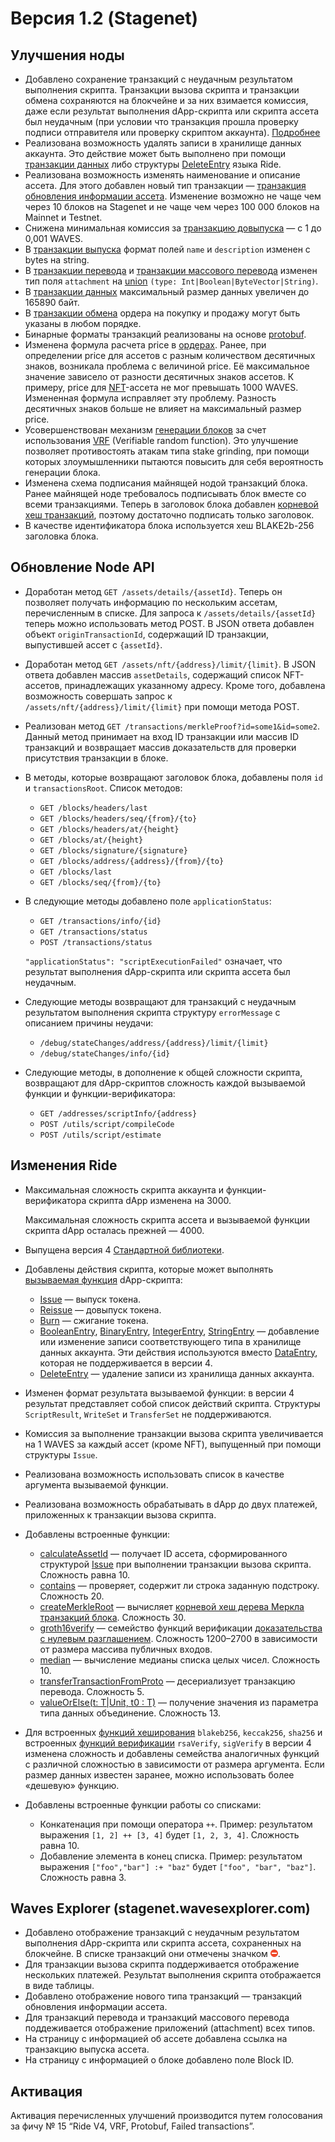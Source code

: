 # Версия 1.2 (Stagenet)

## Улучшения ноды

* Добавлено сохранение транзакций с неудачным результатом выполнения скрипта. Транзакции вызова скрипта и транзакции обмена сохраняются на блокчейне и за них взимается комиссия, даже если результат выполнения dApp-скрипта или скрипта ассета был неудачным (при условии что транзакция прошла проверку подписи отправителя или проверку скриптом аккаунта). [Подробнее](/ru/keep-in-touch/april)
* Реализована возможность удалять записи в хранилище данных аккаунта. Это действие может быть выполнено при помощи [транзакции данных](/ru/blockchain/transaction-type/data-transaction) либо структуры [DeleteEntry](/ru/ride/structures/common-structures/delete-entry) языка Ride.
* Реализована возможность изменять наименование и описание ассета. Для этого добавлен новый тип транзакции — [транзакция обновления информации ассета](/ru/blockchain/transaction-type/update-asset-info-transaction). Изменение возможно не чаще чем через 10 блоков на Stagenet и не чаще чем через 100&nbsp;000 блоков на Mainnet и Testnet.
* Снижена минимальная комиссия за [транзакцию довыпуска](/ru/blockchain/transaction-type/reissue-transaction) — с 1 до 0,001 WAVES.
* В [транзакции выпуска](/ru/blockchain/transaction-type/issue-transaction) формат полей `name` и `description` изменен с bytes на string.
* В [транзакции перевода](/ru/blockchain/transaction-type/transfer-transaction) и [транзакции массового перевода](/ru/blockchain/transaction-type/mass-transfer-transaction) изменен тип поля `attachment` на [union](/ru/ride/data-types/union) `(type: Int|Boolean|ByteVector|String)`.
* В [транзакции данных](/ru/blockchain/transaction-type/transfer-transaction) максимальный размер данных увеличен до 165890 байт.
* В [транзакции обмена](/ru/blockchain/transaction-type/transfer-transaction) ордера на покупку и продажу могут быть указаны в любом порядке.
* Бинарные форматы транзакций реализованы на основе [protobuf](https://developers.google.com/protocol-buffers/docs/overview?hl=ru).
* Изменена формула расчета price в [ордерах](/ru/blockchain/order). Ранее, при определении price для ассетов с разным количеством десятичных знаков, возникала проблема с величиной price. Её максимальное значение зависело от разности десятичных знаков ассетов. К примеру, price для [NFT](/ru/blockchain/token/non-fungible-token)-ассета не мог превышать 1000 WAVES. Измененная формула исправляет эту проблему. Разность  десятичных знаков больше не влияет на максимальный размер price.
* Усовершенствован механизм [генерации блоков](/ru/blockchain/block/block-generation) за счет использования [VRF](https://en.wikipedia.org/wiki/Verifiable_random_function) (Verifiable random function). Это улучшение позволяет противостоять атакам типа stake grinding, при помощи которых злоумышленники пытаются повысить для себя вероятность генерации блока.
* Изменена схема подписания майнящей нодой транзакций блока. Ранее майнящей ноде требовалось подписывать блок вместе со всеми транзакциями. Теперь в заголовок блока добавлен [корневой хеш транзакций](/ru/blockchain/block/merkle-root), поэтому достаточно подписать только заголовок.
* В качестве идентификатора блока используется хеш BLAKE2b-256 заголовка блока.

## Обновление Node API

* Доработан метод `GET /assets/details/{assetId}`. Теперь он позволяет получать информацию по нескольким ассетам, перечисленным в списке. Для запроса к `/assets/details/{assetId}` теперь можно использовать метод POST. В JSON ответа добавлен объект `originTransactionId`, содержащий ID транзакции, выпустившей ассет с `{assetId}`.
* Доработан метод `GET /assets/nft/{address}/limit/{limit}`. В JSON ответа добавлен массив `assetDetails`, содержащий список NFT-ассетов, принадлежащих указанному адресу. Кроме того, добавлена возможность совершать запрос к `/assets/nft/{address}/limit/{limit}` при помощи метода POST.
* Реализован метод `GET /transactions/merkleProof?id=some1&id=some2`. Данный метод принимает на вход ID транзакции или массив ID транзакций и возвращает массив доказательств для проверки присутствия транзакции в блоке.
* В методы, которые возвращают заголовок блока, добавлены поля `id` и `transactionsRoot`. Список методов:
   * `GET /blocks/headers/last`
   * `GET /blocks/headers/seq/{from}/{to}`
   * `GET /blocks/headers/at/{height}`
   * `GET /blocks/at/{height}`
   * `GET /blocks/signature/{signature}`
   * `GET /blocks/address/{address}/{from}/{to}`
   * `GET /blocks/last`
   * `GET /blocks/seq/{from}/{to}`
* В следующие методы добавлено поле `applicationStatus`:
   * `GET /transactions/info/{id}`
   * `GET /transactions/status`
   * `POST /transactions/status`

   `"applicationStatus": "scriptExecutionFailed"` означает, что результат выполнения dApp-скрипта или скрипта ассета был неудачным.
* Следующие методы возвращают для транзакций с неудачным результатом выполнения скрипта структуру `errorMessage` с описанием причины неудачи:
   * `/debug/stateChanges/address/{address}/limit/{limit}`
   * `/debug/stateChanges/info/{id}`

* Следующие методы, в дополнение к общей сложности скрипта, возвращают для dApp-скриптов сложность каждой вызываемой функции и функции-верификатора:
   * `GET /addresses/scriptInfo/{address}`
   * `POST /utils/script/compileCode`
   * `POST /utils/script/estimate`

## Изменения Ride

* Максимальная сложность скрипта аккаунта и функции-верификатора скрипта dApp изменена на 3000.

   Максимальная сложность скрипта ассета и вызываемой функции скрипта dApp осталась прежней — 4000.
* Выпущена версия 4 [Стандартной библиотеки](/ru/ride/script/standard-library).
* Добавлены действия скрипта, которые может выполнять [вызываемая функция](/ru/ride/functions/callable-functions) dApp-скрипта:
   * [Issue](/ru/ride/structures/common-structures/issue) — выпуск токена.
   * [Reissue](/ru/ride/structures/common-structures/reissue) — довыпуск токена.
   * [Burn](/ru/ride/structures/common-structures/burn) — сжигание токена.
   * [BooleanEntry](/ru/ride/structures/common-structures/boolean-entry), [BinaryEntry](/ru/ride/structures/common-structures/binary-entry), [IntegerEntry](/ru/ride/structures/common-structures/int-entry), [StringEntry](/ru/ride/structures/common-structures/string-entry) — добавление или изменение записи соответствующего типа в хранилище данных аккаунта. Эти действия используются вместо [DataEntry](/ru/ride/structures/common-structures/data-entry), которая не поддерживается в версии 4.
   * [DeleteEntry](/ru/ride/structures/common-structures/delete-entry) — удаление записи из хранилища данных аккаунта.
* Изменен формат результата вызываемой функции: в версии 4 результат представляет собой список действий скрипта. Структуры `ScriptResult`, `WriteSet` и `TransferSet` не поддерживаются.
* Комиссия за выполнение транзакции вызова скрипта увеличивается на 1 WAVES за каждый ассет (кроме NFT), выпущенный при помощи структуры `Issue`.
* Реализована возможность использовать список в качестве аргумента вызываемой функции.
* Реализована возможность обрабатывать в dApp до двух платежей, приложенных к транзакции вызова скрипта.
* Добавлены встроенные функции:
   * [calculateAssetId](/ru/ride/functions/built-in-functions/blockchain-functions#calculate) — получает ID ассета, сформированного структурой [Issue](/ru/ride/structures/common-structures/issue) при выполнении транзакции вызова скрипта. Сложность равна 10.
   * [contains](/ru/ride/functions/built-in-functions/string-functions#contains) — проверяет, содержит ли строка заданную подстроку. Сложность 20.
   * [createMerkleRoot](/ru/ride/functions/built-in-functions/verification-functions##createmerkleroot) — вычисляет [корневой хеш дерева Меркла транзакций блока](/ru/blockchain/block/merkle-root). Сложность 30.
   * [groth16verify](/ru/ride/functions/built-in-functions/verification-functions#groth16verify) — семейство функций верификации [доказательства с нулевым разглашением](https://ru.wikipedia.org/wiki/Доказательство_с_нулевым_разглашением). Сложность 1200–2700 в зависимости от размера массива публичных входов.
   * [median](/ru/ride/functions/built-in-functions/math-functions#median) — вычисление медианы списка целых чисел. Сложность 10.
   * [transferTransactionFromProto](/ru/ride/functions/built-in-functions/converting-functions#transfertransactionfromproto) — десериализует транзакцию перевода. Сложность 5.
   * [valueOrElse(t: T|Unit, t0 : T)](/ru/ride/functions/built-in-functions/union-functions#valueOrElse) — получение значения из параметра типа данных объединение. Сложность 13.
* Для встроенных [функций хеширования](/ru/ride/functions/built-in-functions/hashing-functions) `blakeb256`, `keccak256`, `sha256` и встроенных [функций верификации](/ru/ride/functions/built-in-functions/verification-functions) `rsaVerify`, `sigVerify` в версии 4 изменена сложность и добавлены семейства аналогичных функций с различной сложностью в зависимости от размера аргумента. Если размер данных известен заранее, можно использовать более «дешевую» функцию.
* Добавлены встроенные функции работы со списками:
   * Конкатенация при помощи оператора `++`. Пример: результатом выражения `[1, 2] ++ [3, 4]` будет `[1, 2, 3, 4]`. Сложность равна 10.
   * Добавление элемента в конец списка. Пример: результатом выражения `["foo","bar"] :+ "baz"` будет `["foo", "bar", "baz"]`. Сложность равна 3.

## Waves Explorer (stagenet.wavesexplorer.com)

* Добавлено отображение транзакций с неудачным результатом выполнения dApp-скрипта или скрипта ассета, сохраненных на блокчейне. В списке транзакций они отмечены значком ![](./_assets/stop.png).
* Для транзакции вызова скрипта поддерживается отображение нескольких платежей. Результат выполнения скрипта отображается в виде таблицы.
* Добавлено отображение нового типа транзакций — транзакций обновления информации ассета.
* Для транзакций перевода и транзакций массового перевода поддеживается отображение приложений (attachment) всех типов.
* На страницу с информацией об ассете добавлена ссылка на транзакцию выпуска ассета.
* На страницу с информацией о блоке добавлено поле Block ID.

## Активация

Активация перечисленных улучшений производится путем голосования за фичу №&nbsp;15 “Ride V4, VRF, Protobuf, Failed transactions”.
